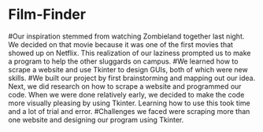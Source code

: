 # Film-Finder
#Our inspiration stemmed from watching Zombieland together last night. We decided on that movie because it was one of the first movies that showed up on Netflix. This realization of our laziness prompted us to make a program to help the other sluggards on campus. 
#We learned how to scrape a website and use Tkinter to design GUIs, both of which were new skills. 
#We built our project by first brainstorming and mapping out our idea. Next, we did research on how to scrape a website and programmed our code. When we were done relatively early, we decided to make the code more visually pleasing by using Tkinter. Learning how to use this took time and a lot of trial and error.
#Challenges we faced were scraping more than one website and designing our program using Tkinter.
